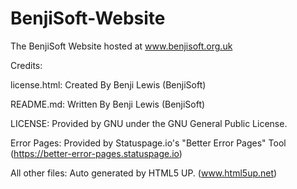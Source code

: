 # BenjiSoft-Website
The BenjiSoft Website hosted at www.benjisoft.org.uk

Credits:

license.html: Created By Benji Lewis (BenjiSoft)

README.md: Written By Benji Lewis (BenjiSoft)

LICENSE: Provided by GNU under the GNU General Public License.

Error Pages: Provided by Statuspage.io's "Better Error Pages" Tool (https://better-error-pages.statuspage.io)

All other files: Auto generated by HTML5 UP. (www.html5up.net)
